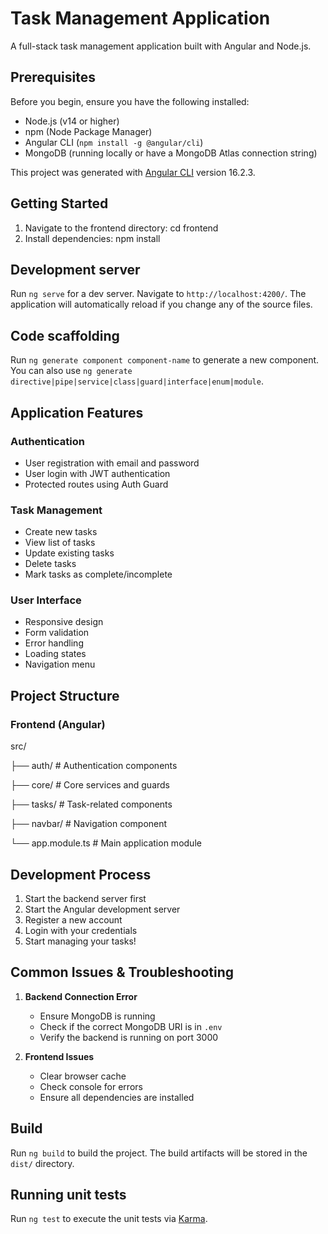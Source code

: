 # Task Management Application

A full-stack task management application built with Angular and Node.js.

## Prerequisites

Before you begin, ensure you have the following installed:
- Node.js (v14 or higher)
- npm (Node Package Manager)
- Angular CLI (`npm install -g @angular/cli`)
- MongoDB (running locally or have a MongoDB Atlas connection string)


This project was generated with [Angular CLI](https://github.com/angular/angular-cli) version 16.2.3.
## Getting Started

1. Navigate to the frontend directory:
 cd frontend
2. Install dependencies:
 npm install

## Development server

Run `ng serve` for a dev server. Navigate to `http://localhost:4200/`. The application will automatically reload if you change any of the source files.

## Code scaffolding

Run `ng generate component component-name` to generate a new component. You can also use `ng generate directive|pipe|service|class|guard|interface|enum|module`.

## Application Features

### Authentication

- User registration with email and password
- User login with JWT authentication
- Protected routes using Auth Guard

### Task Management

- Create new tasks
- View list of tasks
- Update existing tasks
- Delete tasks
- Mark tasks as complete/incomplete

### User Interface

- Responsive design
- Form validation
- Error handling
- Loading states
- Navigation menu

## Project Structure

### Frontend (Angular)

src/

├── auth/           # Authentication components

├── core/           # Core services and guards

├── tasks/          # Task-related components

├── navbar/         # Navigation component

└── app.module.ts   # Main application module

## Development Process

1. Start the backend server first
2. Start the Angular development server
3. Register a new account
4. Login with your credentials
5. Start managing your tasks!

## Common Issues & Troubleshooting

1. **Backend Connection Error**
   - Ensure MongoDB is running
   - Check if the correct MongoDB URI is in `.env`
   - Verify the backend is running on port 3000

2. **Frontend Issues**
   - Clear browser cache
   - Check console for errors
   - Ensure all dependencies are installed


## Build

Run `ng build` to build the project. The build artifacts will be stored in the `dist/` directory.

## Running unit tests

Run `ng test` to execute the unit tests via [Karma](https://karma-runner.github.io).


